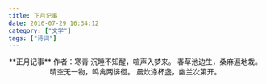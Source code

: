 ```yaml
---
title: 正月记事
date: 2016-07-29 16:34:12
category: ["文学"]
tags: ["诗词"]
---
```


<center>
**正月记事**
作者：寒青
<!--more-->
沉睡不知醒，喧声入梦来。
春草池边生，桑麻遍地栽。
晴空无一物，鸣禽两徘徊。
晨炊涤杯盏，幽兰次第开。
</center>